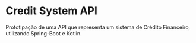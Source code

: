 # Credit System API
Prototipação de uma API que representa um sistema de Crédito Financeiro, utilizando Spring-Boot e Kotlin.